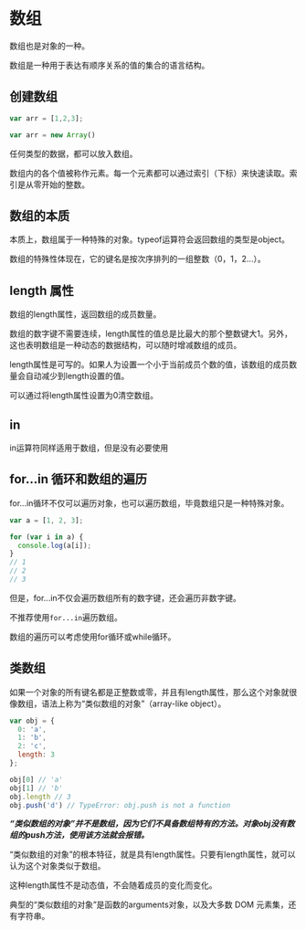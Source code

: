 
# 数组

数组也是对象的一种。

数组是一种用于表达有顺序关系的值的集合的语言结构。

## 创建数组
```javascript
var arr = [1,2,3];

var arr = new Array()

```

任何类型的数据，都可以放入数组。

数组内的各个值被称作元素。每一个元素都可以通过索引（下标）来快速读取。索引是从零开始的整数。

## 数组的本质

本质上，数组属于一种特殊的对象。typeof运算符会返回数组的类型是object。

数组的特殊性体现在，它的键名是按次序排列的一组整数（0，1，2...）。

## length 属性

数组的length属性，返回数组的成员数量。

数组的数字键不需要连续，length属性的值总是比最大的那个整数键大1。另外，这也表明数组是一种动态的数据结构，可以随时增减数组的成员。

length属性是可写的。如果人为设置一个小于当前成员个数的值，该数组的成员数量会自动减少到length设置的值。

可以通过将length属性设置为0清空数组。

## in

in运算符同样适用于数组，但是没有必要使用

## for...in 循环和数组的遍历

for...in循环不仅可以遍历对象，也可以遍历数组，毕竟数组只是一种特殊对象。

```javascript
var a = [1, 2, 3];

for (var i in a) {
  console.log(a[i]);
}
// 1
// 2
// 3
```

但是，for...in不仅会遍历数组所有的数字键，还会遍历非数字键。

不推荐使用`for...in`遍历数组。

数组的遍历可以考虑使用for循环或while循环。

## 类数组

如果一个对象的所有键名都是正整数或零，并且有length属性，那么这个对象就很像数组，语法上称为“类似数组的对象”（array-like object）。

```javascript
var obj = {
  0: 'a',
  1: 'b',
  2: 'c',
  length: 3
};

obj[0] // 'a'
obj[1] // 'b'
obj.length // 3
obj.push('d') // TypeError: obj.push is not a function
```

***“类似数组的对象”并不是数组，因为它们不具备数组特有的方法。对象obj没有数组的push方法，使用该方法就会报错。***

“类似数组的对象”的根本特征，就是具有length属性。只要有length属性，就可以认为这个对象类似于数组。

这种length属性不是动态值，不会随着成员的变化而变化。

典型的“类似数组的对象”是函数的arguments对象，以及大多数 DOM 元素集，还有字符串。